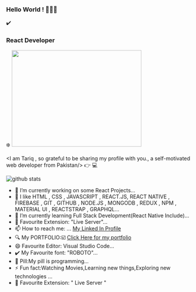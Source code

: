  ### Hello World ! 👋😄👋
 
 ✔️ <h3>React Developer</h3> ❄️ 
<img width="350" height="260" src="https://raw.githubusercontent.com/abhisheknaiidu/abhisheknaiidu/master/code.gif" />



 <I am Tariq , so grateful to be sharing my profile with you., a self-motivated web developer from Pakistan/> 👉 💻 
 
 ![github stats](https://github-readme-stats.vercel.app/api?username=iamtariq10&show_icons=true)

- 🔭 I’m currently working on some React Projects...
- 💙 I like HTML , CSS , JAVASCRIPT , REACT.JS, REACT NATIVE , FIREBASE , GIT , GITHUB , NODE.JS , MONGODB , REDUX , NPM , MATERIAL UI , REACTSTRAP , GRAPHQL...
- 🌱 I’m currently learning Full Stack Development(React Native Include)...
- 💌 Favourite Extension: "Live Server"...
- 📫 How to reach me: ... [My Linked In Profile](https://www.linkedin.com/in/mohammad-tariq-0a62a41b9)
- 🔍 My PORTFOLIO:☑️  [Click Here for my portfolio]( http://tariq-developer.surge.sh)
- 😄 Favourite Editor: Visual Studio Code...
- ✔️ My Favourite font: "ROBOTO"...
- 💊 Pill:My pill is programming...
- ⚡ Fun fact:Watching Movies,Learning new things,Exploring new technologies ...
- 💯 Favourite Extension: " Live Server " 





